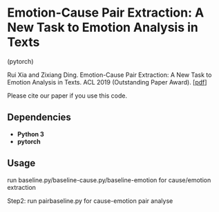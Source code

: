 # Emotion-Cause Pair Extraction: A New Task to Emotion Analysis in Texts
(pytorch)

Rui Xia and Zixiang Ding. Emotion-Cause Pair Extraction: A New Task to Emotion Analysis in Texts. ACL 2019 (Outstanding Paper Award). [[pdf](https://www.aclweb.org/anthology/P19-1096.pdf)]

Please cite our paper if you use this code.

## Dependencies

- **Python 3** 
- **pytorch**

## Usage

run baseline.py/baseline-cause.py/baseline-emotion for cause/emotion extraction

Step2:
run pairbaseline.py for cause-emotion pair analyse
